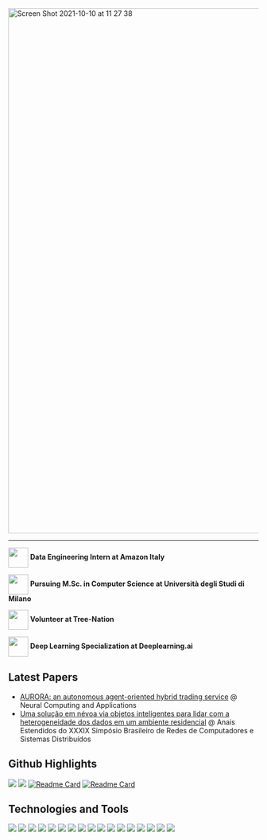 
<img width="1055" alt="Screen Shot 2021-10-10 at 11 27 38" src="https://user-images.githubusercontent.com/15315541/136690234-139c553d-7633-4642-9b68-0f4b188a64c4.png">

------------------------

<img align="center" width="40" src="https://encrypted-tbn0.gstatic.com/images?q=tbn:ANd9GcQSD6u-NiNrPKojZgIlotOc-GUIPv6l-yABxA&usqp=CAU"/>  **Data Engineering Intern at Amazon Italy**

<img align="center" width="40" src="https://user-images.githubusercontent.com/15315541/136690497-f30e752b-6638-406f-9a5d-1323dbff31ba.jpeg"/>  **Pursuing M.Sc. in Computer Science at Università degli Studi di Milano**

<img align="center" width="40" src="https://user-images.githubusercontent.com/15315541/136690491-9dadf326-1da4-490f-a388-ee65cdf5ed78.jpeg"/> **Volunteer at Tree-Nation**

<img align="center" width="40" src="https://user-images.githubusercontent.com/15315541/136690494-43410dff-c316-47bb-8657-cd32f2dbc291.jpeg"/> **Deep Learning Specialization at Deeplearning.ai**

## Latest Papers

* [AURORA: an autonomous agent-oriented hybrid trading service](https://rdcu.be/cysdA) @ Neural Computing and Applications
* [Uma solução em névoa via objetos inteligentes para lidar com a heterogeneidade dos dados em um ambiente residencial](https://sol.sbc.org.br/index.php/sbrc_estendido/article/view/17179) @ Anais Estendidos do XXXIX Simpósio Brasileiro de Redes de Computadores e Sistemas Distribuídos

## Github Highlights

![](https://github-readme-stats.vercel.app/api/top-langs/?username=Skalwalker&hide=java,css&theme=tokyonight)
![](https://github-readme-stats.vercel.app/api?username=Skalwalker&show_icons=true&theme=tokyonight)
[![Readme Card](https://github-readme-stats.vercel.app/api/pin/?username=Skalwalker&repo=MRLCommunication&theme=tokyonight)](https://github.com/Skalwalker/MRLCommunication)
[![Readme Card](https://github-readme-stats.vercel.app/api/pin/?username=EmpyreanAI&repo=ResAM&theme=tokyonight)](https://github.com/EmpyreanAI/ResAM)

## Technologies and Tools

![](https://img.shields.io/badge/Code-Python-informational?style=flat&logo=python&logoColor=white&color=60D7F9)
![](https://img.shields.io/badge/Code-Swift-informational?style=flat&logo=swift&logoColor=white&color=60D7F9)
![](https://img.shields.io/badge/Code-C/C++-informational?style=flat&logo=c&logoColor=white&color=60D7F9)
![](https://img.shields.io/badge/Code-R-informational?style=flat&logo=r&logoColor=white&color=60D7F9)
![](https://img.shields.io/badge/Code-JavaScript/TypeScript-informational?style=flat&logo=javascript&logoColor=white&color=60D7F9)
![](https://img.shields.io/badge/ML-DeepLearning-informational?style=flat&logo=deeplearning&logoColor=white&color=60D7F9)
![](https://img.shields.io/badge/ML-ReinforcementLearning-informational?style=flat&logo=pacman&logoColor=white&color=60D7F9)
![](https://img.shields.io/badge/ML-TensorFlow-informational?style=flat&logo=tensorflow&logoColor=white&color=60D7F9)
![](https://img.shields.io/badge/ML-Keras-informational?style=flat&logo=keras&logoColor=white&color=60D7F9)
![](https://img.shields.io/badge/ML-ScikitLearn-informational?style=flat&logo=scikit&logoColor=white&color=60D7F9)
![](https://img.shields.io/badge/ML-Matplotlib-informational?style=flat&logo=matplotlib&logoColor=white&color=60D7F9)
![](https://img.shields.io/badge/ML-Numpy-informational?style=flat&logo=numpy&logoColor=white&color=60D7F9)
![](https://img.shields.io/badge/Tools-Git/Github-informational?style=flat&logo=github&logoColor=white&color=60D7F9)
![](https://img.shields.io/badge/Tools-Docker-informational?style=flat&logo=docker&logoColor=white&color=60D7F9)
![](https://img.shields.io/badge/Tools-Kubernetes-informational?style=flat&logo=kubernetes&logoColor=white&color=60D7F9)
![](https://img.shields.io/badge/Tools-XCode-informational?style=flat&logo=xcode&logoColor=white&color=60D7F9)
![](https://img.shields.io/badge/Tools-Latex-informational?style=flat&logo=latex&logoColor=white&color=60D7F9)


